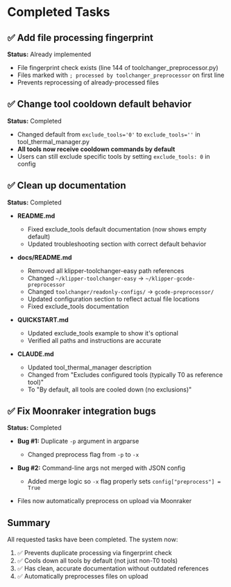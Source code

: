 # Completed Tasks

## ✅ Add file processing fingerprint
**Status:** Already implemented
- File fingerprint check exists (line 144 of toolchanger_preprocessor.py)
- Files marked with `; processed by toolchanger_preprocessor` on first line
- Prevents reprocessing of already-processed files

## ✅ Change tool cooldown default behavior
**Status:** Completed
- Changed default from `exclude_tools='0'` to `exclude_tools=''` in tool_thermal_manager.py
- **All tools now receive cooldown commands by default**
- Users can still exclude specific tools by setting `exclude_tools: 0` in config

## ✅ Clean up documentation
**Status:** Completed
- **README.md**
  - Fixed exclude_tools default documentation (now shows empty default)
  - Updated troubleshooting section with correct default behavior

- **docs/README.md**
  - Removed all klipper-toolchanger-easy path references
  - Changed `~/klipper-toolchanger-easy` → `~/klipper-gcode-preprocessor`
  - Changed `toolchanger/readonly-configs/` → `gcode-preprocessor/`
  - Updated configuration section to reflect actual file locations
  - Fixed exclude_tools documentation

- **QUICKSTART.md**
  - Updated exclude_tools example to show it's optional
  - Verified all paths and instructions are accurate

- **CLAUDE.md**
  - Updated tool_thermal_manager description
  - Changed from "Excludes configured tools (typically T0 as reference tool)"
  - To "By default, all tools are cooled down (no exclusions)"

## ✅ Fix Moonraker integration bugs
**Status:** Completed
- **Bug #1:** Duplicate `-p` argument in argparse
  - Changed preprocess flag from `-p` to `-x`

- **Bug #2:** Command-line args not merged with JSON config
  - Added merge logic so `-x` flag properly sets `config["preprocess"] = True`

- Files now automatically preprocess on upload via Moonraker

## Summary
All requested tasks have been completed. The system now:
1. ✅ Prevents duplicate processing via fingerprint check
2. ✅ Cools down all tools by default (not just non-T0 tools)
3. ✅ Has clean, accurate documentation without outdated references
4. ✅ Automatically preprocesses files on upload
